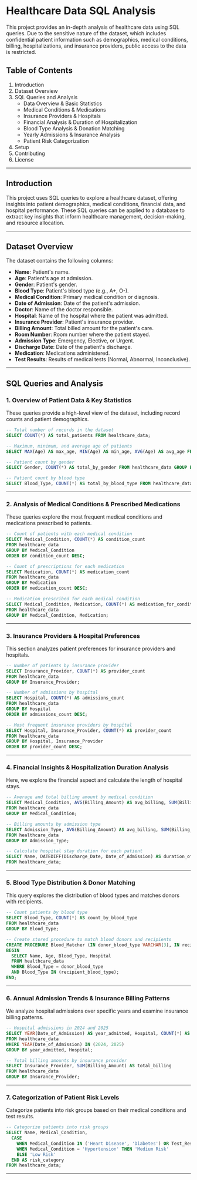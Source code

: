 # Healthcare Data SQL Analysis


This project provides an in-depth analysis of healthcare data using SQL queries. Due to the sensitive nature of the dataset, which includes confidential patient information such as demographics, medical conditions, billing, hospitalizations, and insurance providers, public access to the data is restricted.

## Table of Contents
1. Introduction
2. Dataset Overview
3. SQL Queries and Analysis
   - Data Overview & Basic Statistics
   - Medical Conditions & Medications
   - Insurance Providers & Hospitals
   - Financial Analysis & Duration of Hospitalization
   - Blood Type Analysis & Donation Matching
   - Yearly Admissions & Insurance Analysis
   - Patient Risk Categorization
4. Setup
5. Contributing
6. License

---

## Introduction

This project uses SQL queries to explore a healthcare dataset, offering insights into patient demographics, medical conditions, financial data, and hospital performance. These SQL queries can be applied to a database to extract key insights that inform healthcare management, decision-making, and resource allocation.

---

## Dataset Overview

The dataset contains the following columns:
- **Name**: Patient's name.
- **Age**: Patient's age at admission.
- **Gender**: Patient's gender.
- **Blood Type**: Patient's blood type (e.g., A+, O-).
- **Medical Condition**: Primary medical condition or diagnosis.
- **Date of Admission**: Date of the patient's admission.
- **Doctor**: Name of the doctor responsible.
- **Hospital**: Name of the hospital where the patient was admitted.
- **Insurance Provider**: Patient's insurance provider.
- **Billing Amount**: Total billed amount for the patient's care.
- **Room Number**: Room number where the patient stayed.
- **Admission Type**: Emergency, Elective, or Urgent.
- **Discharge Date**: Date of the patient's discharge.
- **Medication**: Medications administered.
- **Test Results**: Results of medical tests (Normal, Abnormal, Inconclusive).

---

## SQL Queries and Analysis

### 1. Overview of Patient Data & Key Statistics

These queries provide a high-level view of the dataset, including record counts and patient demographics.

```sql
-- Total number of records in the dataset
SELECT COUNT(*) AS total_patients FROM healthcare_data;

-- Maximum, minimum, and average age of patients
SELECT MAX(Age) AS max_age, MIN(Age) AS min_age, AVG(Age) AS avg_age FROM healthcare_data;

-- Patient count by gender
SELECT Gender, COUNT(*) AS total_by_gender FROM healthcare_data GROUP BY Gender;

-- Patient count by blood type
SELECT Blood_Type, COUNT(*) AS total_by_blood_type FROM healthcare_data GROUP BY Blood_Type;
```

---

### 2. Analysis of Medical Conditions & Prescribed Medications

These queries explore the most frequent medical conditions and medications prescribed to patients.

```sql
-- Count of patients with each medical condition
SELECT Medical_Condition, COUNT(*) AS condition_count 
FROM healthcare_data 
GROUP BY Medical_Condition 
ORDER BY condition_count DESC;

-- Count of prescriptions for each medication
SELECT Medication, COUNT(*) AS medication_count 
FROM healthcare_data 
GROUP BY Medication 
ORDER BY medication_count DESC;

-- Medication prescribed for each medical condition
SELECT Medical_Condition, Medication, COUNT(*) AS medication_for_condition 
FROM healthcare_data 
GROUP BY Medical_Condition, Medication;
```

---

### 3. Insurance Providers & Hospital Preferences

This section analyzes patient preferences for insurance providers and hospitals.

```sql
-- Number of patients by insurance provider
SELECT Insurance_Provider, COUNT(*) AS provider_count 
FROM healthcare_data 
GROUP BY Insurance_Provider;

-- Number of admissions by hospital
SELECT Hospital, COUNT(*) AS admissions_count 
FROM healthcare_data 
GROUP BY Hospital 
ORDER BY admissions_count DESC;

-- Most frequent insurance providers by hospital
SELECT Hospital, Insurance_Provider, COUNT(*) AS provider_count 
FROM healthcare_data 
GROUP BY Hospital, Insurance_Provider 
ORDER BY provider_count DESC;
```

---

### 4. Financial Insights & Hospitalization Duration Analysis

Here, we explore the financial aspect and calculate the length of hospital stays.

```sql
-- Average and total billing amount by medical condition
SELECT Medical_Condition, AVG(Billing_Amount) AS avg_billing, SUM(Billing_Amount) AS total_billing 
FROM healthcare_data 
GROUP BY Medical_Condition;

-- Billing amounts by admission type
SELECT Admission_Type, AVG(Billing_Amount) AS avg_billing, SUM(Billing_Amount) AS total_billing 
FROM healthcare_data 
GROUP BY Admission_Type;

-- Calculate hospital stay duration for each patient
SELECT Name, DATEDIFF(Discharge_Date, Date_of_Admission) AS duration_of_stay 
FROM healthcare_data;
```

---

### 5. Blood Type Distribution & Donor Matching

This query explores the distribution of blood types and matches donors with recipients.

```sql
-- Count patients by blood type
SELECT Blood_Type, COUNT(*) AS count_by_blood_type 
FROM healthcare_data 
GROUP BY Blood_Type;

-- Create stored procedure to match blood donors and recipients
CREATE PROCEDURE Blood_Matcher (IN donor_blood_type VARCHAR(3), IN recipient_blood_type VARCHAR(3))
BEGIN
  SELECT Name, Age, Blood_Type, Hospital 
  FROM healthcare_data 
  WHERE Blood_Type = donor_blood_type 
  AND Blood_Type IN (recipient_blood_type);
END;
```

---

### 6. Annual Admission Trends & Insurance Billing Patterns

We analyze hospital admissions over specific years and examine insurance billing patterns.

```sql
-- Hospital admissions in 2024 and 2025
SELECT YEAR(Date_of_Admission) AS year_admitted, Hospital, COUNT(*) AS admissions_count 
FROM healthcare_data 
WHERE YEAR(Date_of_Admission) IN (2024, 2025) 
GROUP BY year_admitted, Hospital;

-- Total billing amounts by insurance provider
SELECT Insurance_Provider, SUM(Billing_Amount) AS total_billing 
FROM healthcare_data 
GROUP BY Insurance_Provider;
```

---

### 7. Categorization of Patient Risk Levels

Categorize patients into risk groups based on their medical conditions and test results.

```sql
-- Categorize patients into risk groups
SELECT Name, Medical_Condition, 
  CASE 
    WHEN Medical_Condition IN ('Heart Disease', 'Diabetes') OR Test_Results = 'Abnormal' THEN 'High Risk' 
    WHEN Medical_Condition = 'Hypertension' THEN 'Medium Risk' 
    ELSE 'Low Risk' 
  END AS risk_category 
FROM healthcare_data;
```

---
